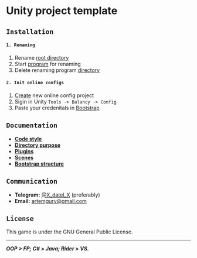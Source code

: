 # Unity project template

## `Installation`
#### `1. Renaming`
1. Rename [root directory](/)
2. Start [program](Template.Rename/bin/Release/Template.Rename.exe) for renaming
3. Delete renaming program [directory](Template.Rename)
#### `2. Init online configs`
1. [Create](https://balancy.dev/dashboard) new online config project 
2. Sigin in Unity `Tools -> Balancy -> Config`
3. Paste your credenitals in [Bootstrap](/Template.Unity/Assets/_Game/Develop/Runtime/Core/Scenes/Bootstrap/BootstrapScope.cs)

## `Documentation`
- [**Code style**](Template.Documentation/CodeStyle.md)
- [**Directory purpose**](Template.Documentation/DirectoryPurpose.md)
- [**Plugins**](Template.Documentation/Plugins.md)
- [**Scenes**](Template.Documentation/Scenes.md)
- [**Bootstrap structure**](Template.Documentation/BootstrapStructure.md)

## `Communication`
- **Telegram:** [@X_datel_X](https://t.me/X_datel_X) (preferably)
- **Email:** artemgurv@gmail.com

## `License`
This game is under the GNU General Public License.

***

_**OOP > FP; C# > Java; Rider > VS.**_
